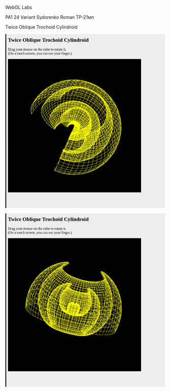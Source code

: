 WebGL Labs

PA1
24 Variant
Sydorenko Roman TP-21мп

Twice Oblique Trochoid Cylindroid

![img.png](images/scr1.png)

![img.png](images/scr2.png)